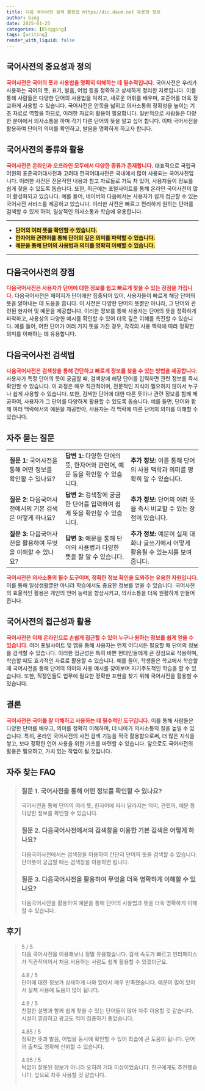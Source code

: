 ```yaml
---
title: 다음 국어사전 검색 활용법 https//dic.daum.net 유용한 정보
author: bing
date: 2025-01-25
categories: [Blogging]
tags: [writing]
render_with_liquid: false
---
```



<h2 id='국어사전의 중요성과 정의'>국어사전의 중요성과 정의</h2>

<p><b><span style="color: #ee2323;">국어사전은 국어의 뜻과 사용법을 명확히 이해하는 데 필수적입니다.</span></b> 국어사전은 우리가 사용하는 국어의 뜻, 표기, 발음, 어법 등을 정확하고 상세하게 정리한 자료입니다. 이를 통해 사람들은 다양한 단어의 사용법을 익히고, 새로운 어휘를 배우며, 표준어를 더욱 정교하게 사용할 수 있습니다. 국어사전은 안목을 넓히고 의사소통의 정확성을 높이는 기초 자료로 역할을 하므로, 이러한 자료의 활용이 필요합니다. 일반적으로 사람들은 다양한 분야에서 의사소통을 하며 각기 다른 단어의 뜻을 알고 싶어 합니다. 이때 국어사전을 활용하여 단어의 의미를 확인하고, 발음을 명확하게 하고자 합니다.</p>

<h2 id='국어사전의 종류와 활용'>국어사전의 종류와 활용</h2>

<p><b><span style="color: #ee2323;">국어사전은 온라인과 오프라인 모두에서 다양한 종류가 존재합니다.</span></b> 대표적으로 국립국어원의 표준국어대사전과 고려대 한국어대사전은 국내에서 많이 사용되는 국어사전입니다. 이러한 사전은 전문적인 내용과 참고 자료들로 가득 차 있어, 사용자들이 정보를 쉽게 찾을 수 있도록 돕습니다. 또한, 최근에는 포털사이트를 통해 온라인 국어사전이 많이 활성화되고 있습니다. 예를 들어, 네이버와 다음에서는 사용자가 쉽게 접근할 수 있는 국어사전 서비스를 제공하고 있습니다. 이러한 사전은 빠르고 편리하게 원하는 단어를 검색할 수 있게 하여, 일상적인 의사소통과 학습에 유용합니다.</p>

<hr />

<ul>
    <li><b><span style="background-color: #ffe066;">단어의 여러 뜻을 확인할 수 있습니다.</span></b></li>
    <li><b><span style="background-color: #ffe066;">한자어와 관련어를 통해 단어의 깊은 의미를 파악할 수 있습니다.</span></b></li>
    <li><b><span style="background-color: #ffe066;">예문을 통해 단어의 사용법과 의미를 명확히 이해할 수 있습니다.</span></b></li>
</ul>

<hr />

<h2 id='다음국어사전의 장점'>다음국어사전의 장점</h2>

<p><b><span style="color: #ee2323;">다음국어사전은 사용자가 단어에 대한 정보를 쉽고 빠르게 찾을 수 있는 장점을 가집니다.</span></b> 다음국어사전은 페이지가 단어에만 집중되어 있어, 사용자들이 빠르게 해당 단어의 뜻을 알아내는 데 도움을 줍니다. 이 사전은 다양한 단어의 뜻뿐만 아니라, 그 단어와 관련된 한자어 및 예문을 제공합니다. 이러한 정보를 통해 사용자는 단어의 뜻을 정확하게 파악하고, 사용상의 다양한 예시를 확인할 수 있어 더욱 깊은 이해를 촉진할 수 있습니다. 예를 들어, 어떤 단어가 여러 가지 뜻을 가진 경우, 각각의 사용 맥락에 따라 정확한 의미를 이해하는 데 유용합니다.</p>

<h2 id='다음국어사전 검색법'>다음국어사전 검색법</h2>

<p><b><span style="color: #ee2323;">다음국어사전은 검색창을 통해 간단하고 빠르게 정보를 찾을 수 있는 방법을 제공합니다.</span></b> 사용자가 특정 단어의 뜻이 궁금할 때, 검색창에 해당 단어를 입력하면 관련 정보를 즉시 확인할 수 있습니다. 이 과정은 매우 직관적이며, 전문적인 지식이 필요하지 않아서 누구나 쉽게 사용할 수 있습니다. 또한, 검색한 단어에 대한 다른 뜻이나 관련 정보를 함께 제공하여, 사용자가 그 단어를 다양하게 활용할 수 있도록 돕습니다. 예를 들면, 단어와 함께 여러 맥락에서의 예문을 제공받아, 사용자는 각 맥락에 따른 단어의 의미를 이해할 수 있습니다.</p>

<h2 id='자주 묻는 질문'>자주 묻는 질문</h2>

<table>
    <tr>
        <td><b>질문 1:</b> 국어사전을 통해 어떤 정보를 확인할 수 있나요?</td>
        <td><b>답변 1:</b> 다양한 단어의 뜻, 한자어와 관련어, 예문 등을 확인할 수 있습니다.</td>
        <td><b>추가 정보:</b> 이를 통해 단어의 사용 맥락과 의미를 명확히 알 수 있습니다.</td>
    </tr>
    <tr>
        <td><b>질문 2:</b> 다음국어사전에서의 기본 검색은 어떻게 하나요?</td>
        <td><b>답변 2:</b> 검색창에 궁금한 단어를 입력하여 쉽게 뜻을 확인할 수 있습니다.</td>
        <td><b>추가 정보:</b> 단어의 여러 뜻을 즉시 비교할 수 있는 장점이 있습니다.</td>
    </tr>
    <tr>
        <td><b>질문 3:</b> 다음국어사전을 활용하여 무엇을 이해할 수 있나요?</td>
        <td><b>답변 3:</b> 예문을 통해 단어의 사용법과 다양한 뜻을 잘 알 수 있습니다.</td>
        <td><b>추가 정보:</b> 예문이 실제 대화나 글쓰기에서 어떻게 활용될 수 있는지를 보여줍니다.</td>
    </tr>
</table>

<p><b><span style="color: #ee2323;">국어사전은 의사소통의 필수 도구이며, 정확한 정보 확인을 도와주는 유용한 자원입니다.</span></b> 이를 통해 일상생활뿐만 아니라 학습에서도 중요한 정보를 얻을 수 있습니다. 국어사전의 효율적인 활용은 개인의 언어 능력을 향상시키고, 의사소통을 더욱 원활하게 만들어 줍니다.</p>

<h2 id='국어사전의 접근성과 활용'>국어사전의 접근성과 활용</h2>

<p><b><span style="color: #ee2323;">국어사전은 이제 온라인으로 손쉽게 접근할 수 있어 누구나 원하는 정보를 쉽게 얻을 수 있습니다.</span></b> 여러 포털사이트 및 앱을 통해 사용자는 언제 어디서든 필요할 때 단어의 정보를 검색할 수 있습니다. 이러한 접근성은 특히 바쁜 현대인들에게 큰 장점으로 작용하며, 학습할 때도 효과적인 자료로 활용할 수 있습니다. 예를 들어, 학생들은 학교에서 학습할 때 국어사전을 통해 단어의 의미와 사용 예시를 찾아보며 자기주도적인 학습을 할 수 있습니다. 또한, 직장인들도 업무에 필요한 정확한 표현을 찾기 위해 국어사전을 활용할 수 있습니다.</p>

<h2 id='결론'>결론</h2>

<p><b><span style="color: #ee2323;">국어사전은 국어를 잘 이해하고 사용하는 데 필수적인 도구입니다.</span></b> 이를 통해 사람들은 다양한 단어를 배우고, 의미를 정확히 이해하여, 더 나아가 의사소통의 질을 높일 수 있습니다. 특히, 온라인 국어사전의 사전 검색 기능을 적극 활용함으로써, 더 많은 지식을 쌓고, 보다 정확한 언어 사용을 위한 기초를 마련할 수 있습니다. 앞으로도 국어사전의 활용은 필요하고, 가치 있는 작업이 될 것입니다.</p>


<h2 id='자주_찾는_FAQ'>자주 찾는 FAQ</h2>
<div itemscope="" itemtype="https://schema.org/FAQPage"> 
<blockquote> 
<div itemscope="" itemprop="mainEntity" itemtype="https://schema.org/Question"> 
<h3 itemprop="name">질문 1. 국어사전을 통해 어떤 정보를 확인할 수 있나요?</h3> 
<div itemscope="" itemprop="acceptedAnswer" itemtype="https://schema.org/Answer"> 
<span itemprop="text"> 
<p>국어사전을 통해 단어의 여러 뜻, 한자어에 따라 달라지는 의미, 관련어, 예문 등 다양한 정보를 확인할 수 있습니다.</p> 
</span> 
</div> 
</div> 
<div itemscope="" itemprop="mainEntity" itemtype="https://schema.org/Question"> 
<h3 itemprop="name">질문 2. 다음국어사전에서의 검색창을 이용한 기본 검색은 어떻게 하나요?</h3> 
<div itemscope="" itemprop="acceptedAnswer" itemtype="https://schema.org/Answer"> 
<span itemprop="text"> 
<p>다음국어사전에서는 검색창을 이용하여 간단히 단어의 뜻을 검색할 수 있습니다. 단어뜻이 궁금할 때는 검색창을 이용하면 됩니다.</p> 
</span> 
</div> 
</div> 
<div itemscope="" itemprop="mainEntity" itemtype="https://schema.org/Question"> 
<h3 itemprop="name">질문 3. 다음국어사전을 활용하여 무엇을 더욱 명확하게 이해할 수 있나요?</h3> 
<div itemscope="" itemprop="acceptedAnswer" itemtype="https://schema.org/Answer"> 
<span itemprop="text"> 
<p>다음국어사전을 활용하여 예문을 통해 단어의 사용법과 뜻을 더욱 명확하게 이해할 수 있습니다.</p> 
</span> 
</div> 
</div> 
</blockquote> 
</div>
<h2 id='후기'>후기</h2>
<div itemscope itemtype="https://schema.org/Product">
  <blockquote>
  <div itemprop="review" itemscope itemtype="https://schema.org/Review">
      <div itemprop="reviewRating" itemscope itemtype="https://schema.org/Rating"> <span itemprop="ratingValue">5</span> / <span itemprop="bestRating">5</span> </div>
      <span itemprop="reviewBody">다음 국어사전을 이용해보니 정말 유용했습니다. 검색 속도가 빠르고 인터페이스가 직관적이어서 처음 사용하는 사람도 쉽게 활용할 수 있겠더군요.</span>
  </div>
  <br>
  <div itemprop="review" itemscope itemtype="https://schema.org/Review">
      <div itemprop="reviewRating" itemscope itemtype="https://schema.org/Rating"> <span itemprop="ratingValue">4.8</span> / <span itemprop="bestRating">5</span> </div>
      <span itemprop="reviewBody">단어에 대한 정보가 상세하게 나와 있어서 매우 만족했습니다. 예문이 많이 있어서 실제 사용에 도움이 많이 됩니다.</span>
  </div>
  <br>
  <div itemprop="review" itemscope itemtype="https://schema.org/Review">
      <div itemprop="reviewRating" itemscope itemtype="https://schema.org/Rating"> <span itemprop="ratingValue">4.9</span> / <span itemprop="bestRating">5</span> </div>
      <span itemprop="reviewBody">친절한 설명과 함께 쉽게 찾을 수 있는 단어들이 많아 자주 이용할 것 같습니다. 시설이 깔끔하고 광고도 적어 집중하기 좋았습니다.</span>
  </div>
  <br>
  <div itemprop="review" itemscope itemtype="https://schema.org/Review">
      <div itemprop="reviewRating" itemscope itemtype="https://schema.org/Rating"> <span itemprop="ratingValue">4.85</span> / <span itemprop="bestRating">5</span> </div>
      <span itemprop="reviewBody">정확한 뜻과 발음, 어법을 동시에 확인할 수 있어 학습에 큰 도움이 됩니다. 단어의 출처도 명확해 신뢰할 수 있습니다.</span>
  </div>
  <br>
  <div itemprop="review" itemscope itemtype="https://schema.org/Review">
      <div itemprop="reviewRating" itemscope itemtype="https://schema.org/Rating"> <span itemprop="ratingValue">4.95</span> / <span itemprop="bestRating">5</span> </div>
      <span itemprop="reviewBody">턱없이 잘못된 정보가 아니라 오히려 기대 이상이었습니다. 친구에게도 추천했습니다. 앞으로 자주 사용할 것 같습니다.</span>
  </div>
  <br>
  </blockquote>
</div>
